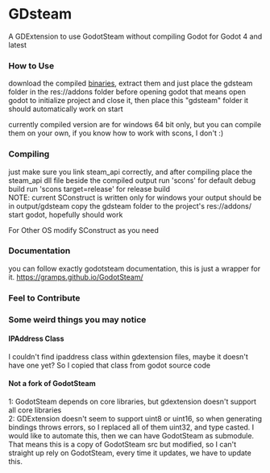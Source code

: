 # GDsteam

A GDExtension to use GodotSteam without compiling Godot for Godot 4 and latest

### How to Use
download the compiled [binaries](https://github.com/ash-hashtag/gdsteam/releases/tag/0.0.1), extract them and just place the gdsteam folder in the res://addons folder before opening godot
that means open godot to initialize project and close it, then place this "gdsteam" folder
it should automatically work on start

currently compiled version are for windows 64 bit only, but you can compile them on your own, if you know how to work with scons, I don't :)

### Compiling
just make sure you link steam_api correctly, and after compiling place the steam_api dll file beside the compiled output
run 'scons' for default debug build
run 'scons target=release' for release build  
NOTE: current SConstruct is written only for windows
your output should be in output/gdsteam
copy the gdsteam folder to the project's res://addons/
start godot, hopefully should work

For Other OS
modify SConstruct as you need


### Documentation
you can follow exactly godotsteam documentation, this is just a wrapper for it.
https://gramps.github.io/GodotSteam/

### Feel to Contribute

### Some weird things you may notice
#### IPAddress Class
I couldn't find ipaddress class within gdextension files, maybe it doesn't have one yet? So I copied that class from godot source code

#### Not a fork of GodotSteam
1: GodotSteam depends on core libraries, but gdextension doesn't support all core libraries  
2: GDExtension doesn't seem to support uint8 or uint16, so when generating bindings throws errors, so I replaced all of them uint32, and type casted. I would like to automate this, then we can have GodotSteam as submodule. That means this is a copy of GodotSteam src but modified, so I can't straight up rely on GodotSteam, every time it updates, we have to update this.
